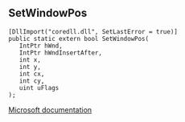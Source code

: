 ## SetWindowPos

```
[DllImport("coredll.dll", SetLastError = true)]
public static extern bool SetWindowPos(
   IntPtr hWnd,
   IntPtr hWndInsertAfter,
   int x,
   int y,
   int cx,
   int cy,
   uint uFlags
);
```

[Microsoft documentation](https://docs.microsoft.com/en-us/windows/win32/api/winuser/nf-winuser-setwindowpos)
